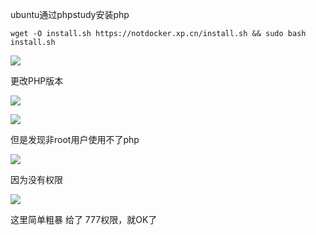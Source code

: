 ubuntu通过phpstudy安装php

```
wget -O install.sh https://notdocker.xp.cn/install.sh && sudo bash install.sh
```

![](D:/download/youdaonote-pull-master/data/Technology/Linux/Ubuntu/images/WEBRESOURCE8a000343fb80175dafe9e598a69a89e5截图.png)

更改PHP版本

![](D:/download/youdaonote-pull-master/data/Technology/Linux/Ubuntu/images/WEBRESOURCE5bf35b192c3a879ecaff721f0f29e86a截图.png)

![](D:/download/youdaonote-pull-master/data/Technology/Linux/Ubuntu/images/WEBRESOURCE09a66527adf550fd74ea45a728762ed2截图.png)

但是发现非root用户使用不了php

![](D:/download/youdaonote-pull-master/data/Technology/Linux/Ubuntu/images/WEBRESOURCE2db5d4d6dadda44340f2f68e142fea75截图.png)

因为没有权限

![](D:/download/youdaonote-pull-master/data/Technology/Linux/Ubuntu/images/WEBRESOURCE3f962c90f520a9625a262dd9c9d98bf6截图.png)

这里简单粗暴 给了 777权限，就OK了
